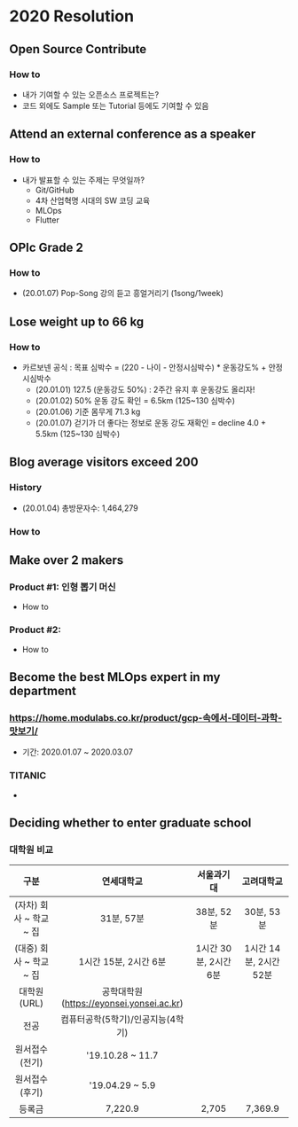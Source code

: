 # 2020 Resolution


## Open Source Contribute

### How to
- 내가 기여할 수 있는 오픈소스 프로젝트는?
- 코드 외에도 Sample 또는 Tutorial 등에도 기여할 수 있음


## Attend an external conference as a speaker

### How to
- 내가 발표할 수 있는 주제는 무엇일까?
  - Git/GitHub
  - 4차 산업혁명 시대의 SW 코딩 교육
  - MLOps
  - Flutter


## OPIc Grade 2

### How to
- (20.01.07) Pop-Song 강의 듣고 흥얼거리기 (1song/1week)


## Lose weight up to 66 kg

### How to
- 카르보넨 공식 : 목표 심박수 = (220 - 나이 - 안정시심박수) * 운동강도% + 안정시심박수
  - (20.01.01) 127.5 (운동강도 50%) : 2주간 유지 후 운동강도 올리자!
  - (20.01.02) 50% 운동 강도 확인 = 6.5km (125~130 심박수)
  - (20.01.06) 기준 몸무게 71.3 kg
  - (20.01.07) 걷기가 더 좋다는 정보로 운동 강도 재확인 = decline 4.0 + 5.5km (125~130 심박수)


## Blog average visitors exceed 200

### History
- (20.01.04) 총방문자수: 1,464,279

### How to


## Make over 2 makers

### Product #1: 인형 뽑기 머신

- How to

### Product #2: 

- How to


## Become the best MLOps expert in my department

### https://home.modulabs.co.kr/product/gcp-속에서-데이터-과학-맛보기/

- 기간: 2020.01.07 ~ 2020.03.07

### TITANIC

-


## Deciding whether to enter graduate school

### 대학원 비교

| 구분                    | 연세대학교                               | 서울과기대             | 고려대학교              |
|:-----------------------:|:---------------------------------------:|:---------------------:|:----------------------:|
| (자차) 회사 ~ 학교 ~ 집  | 31분, 57분                               | 38분, 52분            | 30분, 53분              |
| (대중) 회사 ~ 학교 ~ 집  | 1시간 15분, 2시간 6분                     | 1시간 30분, 2시간 6분  | 1시간 14분, 2시간 52분  |
| 대학원 (URL)             | 공학대학원(https://eyonsei.yonsei.ac.kr) |                       |                        |
| 전공                     | 컴퓨터공학(5학기)/인공지능(4학기)         |                        |                       |
| 원서접수 (전기)           | '19.10.28 ~ 11.7                        |                       |                        |
| 원서접수 (후기)           | '19.04.29 ~ 5.9                         |                       |                        |
| 등록금                   | 7,220.9                                  | 2,705                 | 7,369.9               |
